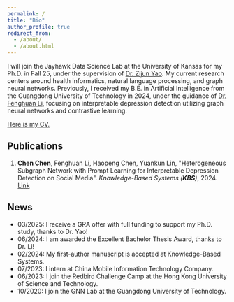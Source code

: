 ```yaml
---
permalink: /
title: "Bio"
author_profile: true
redirect_from: 
  - /about/
  - /about.html
---
```


I will join the Jayhawk Data Science Lab at the University of Kansas for my Ph.D. in Fall 25, under the supervision of [Dr. Zijun Yao](https://ittc.ku.edu/~zyao/). My current research centers around health informatics, natural language processing, and graph neural networks. Previously, I received my B.E. in Artificial Intelligence from the Guangdong University of Technology in 2024, under the guidance of [Dr. Fenghuan Li](https://dblp.org/pid/07/10130.html), focusing on interpretable depression detection utilizing graph neural networks and contrastive learning. 

[Here is my CV.](https://drive.google.com/file/d/15Tjkj__hEPyMDef0W3BPiehrk6DqvqxN/view?usp=sharing)

## Publications
1. **Chen Chen**, Fenghuan Li, Haopeng Chen, Yuankun Lin, "Heterogeneous Subgraph Network with Prompt Learning for Interpretable Depression Detection on Social Media". *Knowledge-Based Systems (**KBS**)*, 2024. [Link](https://doi.org/10.1016/j.knosys.2025.113215)

## News
* 03/2025: I receive a GRA offer with full funding to support my Ph.D. study, thanks to Dr. Yao!
* 06/2024: I am awarded the Excellent Bachelor Thesis Award, thanks to Dr. Li!
* 02/2024: My first-author manuscript is accepted at Knowledge-Based Systems. 
* 07/2023: I intern at China Mobile Information Technology Company. 
* 06/2023: I join the Redbird Challenge Camp at the Hong Kong University of Science and Technology. 
* 10/2020: I join the GNN Lab at the Guangdong University of Technology. 
